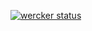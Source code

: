 [![wercker status](https://app.wercker.com/status/e96404a5418957a4d50aa7bd4b5353e5/m "wercker status")](https://app.wercker.com/project/bykey/e96404a5418957a4d50aa7bd4b5353e5)